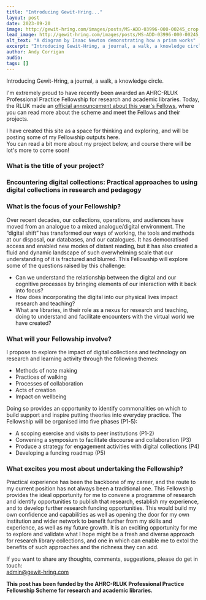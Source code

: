 ```yaml
---
title: "Introducing Gewit-Hring..."
layout: post
date: 2023-09-20
image: http://gewit-hring.com/images/posts/MS-ADD-03996-000-00245_crop.jpg
lead_image: http://gewit-hring.com/images/posts/MS-ADD-03996-000-00245_crop.jpg
alt_text: "A diagram by Isaac Newton demonstrating how a prism works"
excerpt: "Introducing Gewit-Hring, a journal, a walk, a knowledge circle. I've been awarded an AHRC-RLUK Professional Practice Fellowship for research and academic libraries. You can read a bit about my project here, and course there will be lot's more to come soon!"
author: Andy Corrigan
audio: 
tags: []
---
```

Introducing Gewit-Hring, a journal, a walk, a knowledge circle.  

I'm extremely proud to have recently been awarded an AHRC-RLUK Professional Practice Fellowship for research and academic libraries. Today, the RLUK made an [official announcement about this year's Fellows](https://www.rluk.ac.uk/ppfs-fellows-2/), where you can read more about the scheme and meet the Fellows and their projects.    

I have created this site as a space for thinking and exploring, and will be posting some of my Fellowship outputs here.    
You can read a bit more about my project below, and course there will be lot's more to come soon!    

### What is the title of your project?
<h3 class="fw3 f3 tc w-100 dark-grayish-red mt0 mb3 avenir">Encountering digital collections: Practical approaches to using digital collections in research and pedagogy</h3>

### What is the focus of your Fellowship? 
Over recent decades, our collections, operations, and audiences have moved from an analogue to a mixed analogue/digital environment. The “digital shift” has transformed our ways of working, the tools and methods at our disposal, our databases, and our catalogues. It has democratised access and enabled new modes of distant reading, but it has also created a fluid and dynamic landscape of such overwhelming scale that our understanding of it is fractured and blurred. This Fellowship will explore some of the questions raised by this challenge:
* Can we understand the relationship between the digital and our cognitive processes by bringing elements of our interaction with it back into focus?
* How does incorporating the digital into our physical lives impact research and teaching?
* What are libraries, in their role as a nexus for research and teaching, doing to understand and facilitate encounters with the virtual world we have created?
  
### What will your Fellowship involve? 
I propose to explore the impact of digital collections and technology on research and learning activity through the following themes:
* Methods of note making
* Practices of walking
* Processes of collaboration
* Acts of creation
* Impact on wellbeing
  
Doing so provides an opportunity to identify commonalities on which to build support and inspire putting theories into everyday practice. The Fellowship will be organised into five phases (P1-5):
* A scoping exercise and visits to peer institutions (P1-2)
* Convening a symposium to facilitate discourse and collaboration (P3)
* Produce a strategy for engagement activities with digital collections (P4)
* Developing a funding roadmap (P5)

### What excites you most about undertaking the Fellowship?
Practical experience has been the backbone of my career, and the route to my current position has not always been a traditional one. This Fellowship provides the ideal opportunity for me to convene a programme of research and identify opportunities to publish that research, establish my experience, and to develop further research funding opportunities. This would build my own confidence and capabilities as well as opening the door for my own institution and wider network to benefit further from my skills and experience, as well as my future growth. It is an exciting opportunity for me to explore and validate what I hope might be a fresh and diverse approach for research library collections, and one in which can enable me to extol the benefits of such approaches and the richness they can add.

If you want to share any thoughts, comments, suggestions, please do get in touch:  
admin@gewit-hring.com  

**This post has been funded by the AHRC-RLUK Professional Practice Fellowship Scheme for research and academic libraries.**
